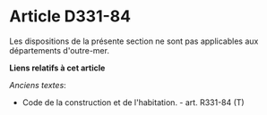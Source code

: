 # Article D331-84

Les dispositions de la présente section ne sont pas applicables aux départements d'outre-mer.

**Liens relatifs à cet article**

_Anciens textes_:

  - Code de la construction et de l'habitation. - art. R331-84 (T)
